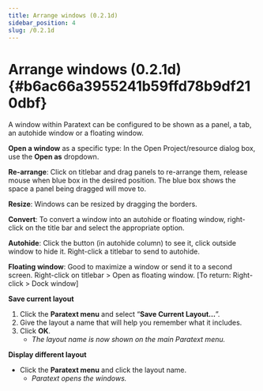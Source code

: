 ```yaml
---
title: Arrange windows (0.2.1d)
sidebar_position: 4
slug: /0.2.1d
---
```




# Arrange windows (0.2.1d) {#b6ac66a3955241b59ffd78b9df210dbf}


A window within Paratext can be configured to be shown as a panel, a tab, an autohide window or a floating window.


**Open a window** as a specific type: In the Open Project/resource dialog box, use the **Open as** dropdown.


**Re-arrange**: Click on titlebar and drag panels to re-arrange them, release mouse when blue box in the desired position. The blue box shows the space a panel being dragged will move to.


**Resize**: Windows can be resized by dragging the borders.


**Convert**: To convert a window into an autohide or floating window, right-click on the title bar and select the appropriate option.


**Autohide**: Click the button (in autohide column) to see it, click outside window to hide it. Right-click a titlebar to send to autohide.


**Floating window**: Good to maximize a window or send it to a second screen. Right-click on titlebar &gt; Open as floating window. [To return: Right-click &gt; Dock window]


**Save current layout**

1. Click the **Paratext menu** and select “**Save Current Layout…**”.
1. Give the layout a name that will help you remember what it includes.
1. Click **OK**.
	- _The layout name is now shown on the main Paratext menu._

**Display different layout**

- Click the **Paratext menu** and click the layout name.
	- _Paratext opens the windows._
